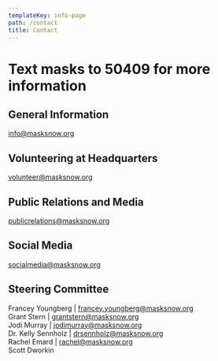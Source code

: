 ```yaml
---
templateKey: info-page
path: /contact
title: Contact
---
```

# **Text masks to 50409 for more information**

## General Information

[info@masksnow.org](mailto:info@masksnow.org)

## Volunteering at Headquarters

[volunteer@masksnow.org ](mailto:volunteer@masksnow.org)

## Public Relations and Media

[publicrelations@masksnow.org](mailto:publicrelations@masksnow.org)  

## Social Media

[socialmedia@masksnow.org](mailto:socialmedia@masksnow.org)

## Steering Committee

Francey Youngberg | [francey.youngberg@masksnow.org](mailto:francey.youngberg@masksnow.org)\
Grant Stern | [grantstern@masksnow.org](mailto:grantstern@masksnow.org)\
Jodi Murray | [jodimurray@masksnow.org](mailto:jodimurray@masksnow.org)\
Dr. Kelly Sennholz | [drsennholz@masksnow.org](mailto:drsennholz@masksnow.org)\
Rachel Emard | [rachel@masksnow.org](mailto:rachel@masksnow.org)\
Scott Dworkin